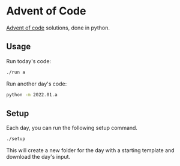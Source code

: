 # Advent of Code

[Advent of code] solutions, done in python.

## Usage

Run today's code:

```sh
./run a
```

Run another day's code:

```sh
python -m 2022.01.a
```

## Setup

Each day, you can run the following setup command.

```sh
./setup
```

This will create a new folder for the day with a starting template and download the day's input.

[Advent of code]: https://adventofcode.com
